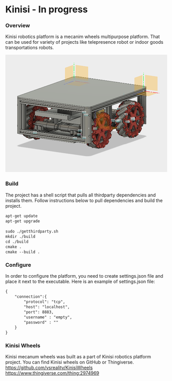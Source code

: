 Kinisi - In progress
============
### Overview
Kinisi robotics platform is a mecanim wheels multipurpose platform. That can be used for variety of projects like telepresence robot or indoor goods transportations robots.

![Kinisi platform prototype](kinisi_platform.png)

### Build
The project has a shell script that pulls all thirdparty dependencies and installs them.
Follow instructions below to pull dependencies and build the project.
```
apt-get update
apt-get upgrade

sudo ./getthirdparty.sh
mkdir ./build
cd ./build
cmake . 
cmake --build .
```

### Configure
In order to configure the platform, you need to create settings.json file and place it next to the executable. Here is an example of settings.json file:
```
{
    "connection":{
        "protocol": "tcp",
        "host": "localhost",
        "port": 8883,
        "username" : "empty",
        "password" : ""
    }
}
```

### Kinisi Wheels
Kinisi mecanum wheels was built as a part of Kinisi robotics platform project. You can find Kinisi wheels on GitHub or Thingiverse.
https://github.com/vsreality/KinisiWheels
https://www.thingiverse.com/thing:2974969
